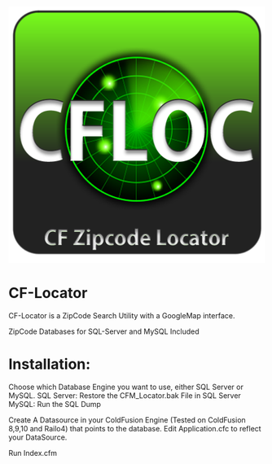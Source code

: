 ![alt tag](https://github.com/cfmaniac/CF-Locator/blob/master/assets/CFLOC-2014.png)
# CF-Locator
CF-Locator is a ZipCode Search Utility with a GoogleMap interface.


ZipCode Databases for SQL-Server and MySQL Included

# Installation:
Choose which Database Engine you want to use, either SQL Server or MySQL.
SQL Server: Restore the CFM_Locator.bak File in SQL Server
MySQL: Run the SQL Dump

Create A Datasource in your ColdFusion Engine (Tested on ColdFusion 8,9,10 and Railo4) that points to the database. 
Edit Application.cfc to reflect your DataSource.

Run Index.cfm
